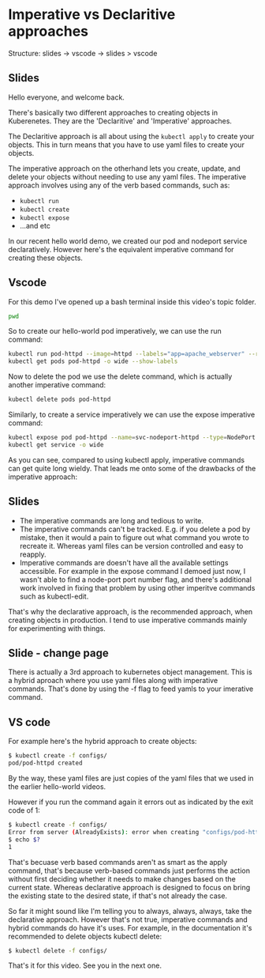 # Imperative vs Declaritive approaches

Structure: slides -> vscode -> slides > vscode

## Slides

Hello everyone, and welcome back. 


There's basically two different approaches to creating objects in Kuberenetes. They are the 'Declaritive' and 'Imperative' approaches.


The Declaritive approach is all about using the `kubectl apply` to create your objects. This in turn means that you have to use yaml files to create your objects. 

The imperative approach on the otherhand lets you create, update, and delete your objects without needing to use any yaml files. The imperative approach involves using any of the verb based commands, such as:

- `kubectl run`
- `kubectl create`
- `kubectl expose`
- ...and etc


In our recent hello world demo, we created our pod and nodeport service declaratively. However here's the equivalent imperative command for creating these objects.

## Vscode

For this demo I've opened up a bash terminal inside this video's topic folder. 

```bash
pwd
```

So to create our hello-world pod imperatively, we can use the run command:

```bash
kubectl run pod-httpd --image=httpd --labels="app=apache_webserver" --restart=Never
kubectl get pods pod-httpd -o wide --show-labels
```

Now to delete the pod we use the delete command, which is actually another imperative command:

```bash
kubectl delete pods pod-httpd
```

Similarly, to create a service imperatively we can use the expose imperative command:

```bash
kubectl expose pod pod-httpd --name=svc-nodeport-httpd --type=NodePort --target-port=80 --port=3050 --selector="app=apache_webserver"
kubectl get service -o wide
```

As you can see, compared to using kubectl apply, imperative commands can get quite long wieldy. That leads me onto some of the drawbacks of the imperative approach:

## Slides

- The imperative commands are long and tedious to write. 
- The imperative commands can't be tracked. E.g. if you delete a pod by mistake, then it would a pain to figure out what command you wrote to recreate it. Whereas yaml files can be version controlled and easy to reapply. 
- Imperative commands are doesn't have all the available settings accessible. For example in the expose command I demoed just now, I wasn't able to find a node-port port number flag, and there's additional work involved in fixing that problem by using other imperitve commands such as kubectl-edit.


That's why the declarative approach, is the recommended approach, when creating objects in production. I tend to use imperative commands mainly for experimenting with things. 


## Slide - change page

There is actually a 3rd approach to kubernetes object management. This is a hybrid aproach where you use yaml files along with imperative commands. That's done by using the -f flag to feed yamls to your imerative command. 

## VS code
For example here's the hybrid approach to create objects:


```bash
$ kubectl create -f configs/
pod/pod-httpd created
```

By the way, these yaml files are just copies of the yaml files that we used in the earlier hello-world videos. 

However if you run the command again it errors out as indicated by the exit code of 1:

```bash
$ kubectl create -f configs/
Error from server (AlreadyExists): error when creating "configs/pod-httpd.yml": pods "pod-httpd" already exists
$ echo $?
1
```

That's becuase verb based commands aren't as smart as the apply command, that's because verb-based commands just performs the action without first deciding whether it needs to make changes based on the current state. Whereas declarative approach is designed to focus on bring the existing state to the desired state, if that's not already the case. 

So far it might sound like I'm telling you to always, always, always, take the declarative approach. However that's not true, imperative commands and hybrid commands do have it's uses. For example, in the documentation it's recommended to delete objects kubectl delete: 

```bash
$ kubectl delete -f configs/
```


That's it for this video. See you in the next one. 